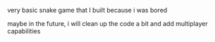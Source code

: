 very basic snake game that I built because i was bored

maybe in the future, i will clean up the code a bit and add multiplayer capabilities

